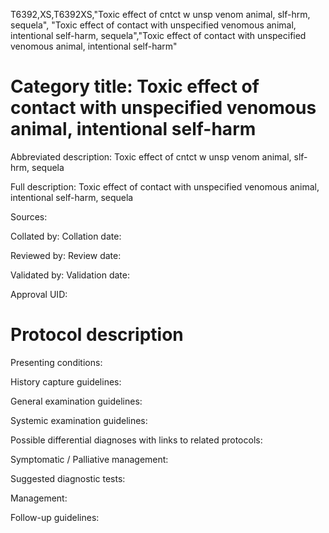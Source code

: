 T6392,XS,T6392XS,"Toxic effect of cntct w unsp venom animal, slf-hrm, sequela", "Toxic effect of contact with unspecified venomous animal, intentional self-harm, sequela","Toxic effect of contact with unspecified venomous animal, intentional self-harm"
# Category title: Toxic effect of contact with unspecified venomous animal, intentional self-harm

Abbreviated description: Toxic effect of cntct w unsp venom animal, slf-hrm, sequela

Full description: Toxic effect of contact with unspecified venomous animal, intentional self-harm, sequela

Sources:

Collated by:
Collation date:

Reviewed by:
Review date:

Validated by:
Validation date:

Approval UID:

# Protocol description

Presenting conditions:

History capture guidelines:

General examination guidelines:

Systemic examination guidelines:

Possible differential diagnoses with links to related protocols:

Symptomatic / Palliative management:

Suggested diagnostic tests:

Management:

Follow-up guidelines:

